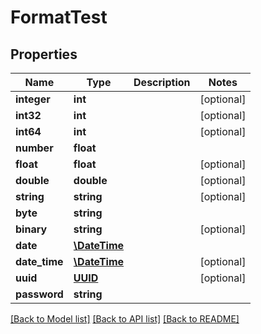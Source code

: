 # FormatTest

## Properties
Name | Type | Description | Notes
------------ | ------------- | ------------- | -------------
**integer** | **int** |  | [optional] 
**int32** | **int** |  | [optional] 
**int64** | **int** |  | [optional] 
**number** | **float** |  | 
**float** | **float** |  | [optional] 
**double** | **double** |  | [optional] 
**string** | **string** |  | [optional] 
**byte** | **string** |  | 
**binary** | **string** |  | [optional] 
**date** | [**\DateTime**](Date.md) |  | 
**date_time** | [**\DateTime**](\DateTime.md) |  | [optional] 
**uuid** | [**UUID**](UUID.md) |  | [optional] 
**password** | **string** |  | 

[[Back to Model list]](../README.md#documentation-for-models) [[Back to API list]](../README.md#documentation-for-api-endpoints) [[Back to README]](../README.md)


